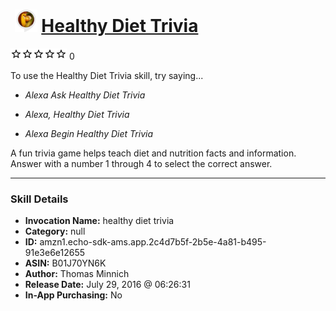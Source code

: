# &nbsp;<img src="skill_icon" alt="Healthy Diet Trivia icon" width="36"> [Healthy Diet Trivia](http://alexa.amazon.com/#skills/amzn1.echo-sdk-ams.app.2c4d7b5f-2b5e-4a81-b495-91e3e6e12655)
![0 stars](../../images/ic_star_border_black_18dp_1x.png)![0 stars](../../images/ic_star_border_black_18dp_1x.png)![0 stars](../../images/ic_star_border_black_18dp_1x.png)![0 stars](../../images/ic_star_border_black_18dp_1x.png)![0 stars](../../images/ic_star_border_black_18dp_1x.png) 0

To use the Healthy Diet Trivia skill, try saying...

* *Alexa Ask Healthy Diet Trivia*

* *Alexa, Healthy Diet Trivia*

* *Alexa Begin Healthy Diet Trivia*

A fun trivia game helps teach diet and nutrition facts and information.
Answer with a number 1 through 4 to select the correct answer.

***

### Skill Details

* **Invocation Name:** healthy diet trivia
* **Category:** null
* **ID:** amzn1.echo-sdk-ams.app.2c4d7b5f-2b5e-4a81-b495-91e3e6e12655
* **ASIN:** B01J70YN6K
* **Author:** Thomas Minnich
* **Release Date:** July 29, 2016 @ 06:26:31
* **In-App Purchasing:** No
